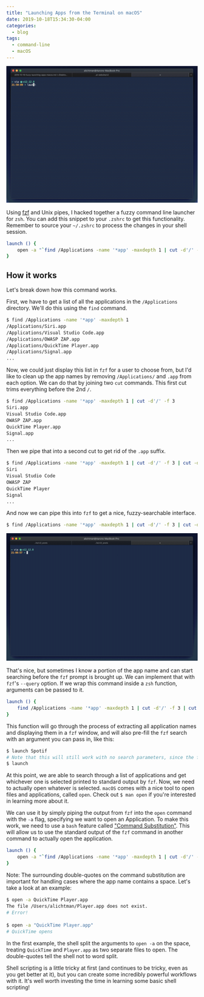 ```yaml
---
title: "Launching Apps from the Terminal on macOS"
date: 2019-10-18T15:34:30-04:00
categories:
  - blog
tags:
  - command-line
  - macOS
---
```


![launch demo](/assets/images/launch-demo.gif)

Using [fzf](https://www.github.com/junegunn/fzf) and Unix pipes, I hacked together a fuzzy command line launcher for `zsh`. You can add this snippet to your `.zshrc` to get this functionality. Remember to source your `~/.zshrc` to process the changes in your shell session.

```zsh
launch () {
	open -a "`find /Applications -name '*app' -maxdepth 1 | cut -d'/' -f 3 | cut -d'.' -f 1 | fzf --query=$1`"
}
```

## How it works

Let's break down how this command works.

First, we have to get a list of all the applications in the `/Applications` directory. We'll do this using the `find` command.

```bash
$ find /Applications -name '*app' -maxdepth 1
/Applications/Siri.app
/Applications/Visual Studio Code.app
/Applications/OWASP ZAP.app
/Applications/QuickTime Player.app
/Applications/Signal.app
...
```

Now, we could just display this list in `fzf` for a user to choose from, but I'd like to clean up the app names by removing `/Applications/` and `.app` from each option. We can do that by joining two `cut` commands. This first cut trims everything before the 2nd `/`.

```bash
$ find /Applications -name '*app' -maxdepth 1 | cut -d'/' -f 3
Siri.app
Visual Studio Code.app
OWASP ZAP.app
QuickTime Player.app
Signal.app
...
```

Then we pipe that into a second cut to get rid of the `.app` suffix.

```bash
$ find /Applications -name '*app' -maxdepth 1 | cut -d'/' -f 3 | cut -d'.' -f 1
Siri
Visual Studio Code
OWASP ZAP
QuickTime Player
Signal
...
```

And now we can pipe this into `fzf` to get a nice, fuzzy-searchable interface.

```bash
$ find /Applications -name '*app' -maxdepth 1 | cut -d'/' -f 3 | cut -d'.' -f 1 | fzf
```

![fzf find demo](/assets/images/fzf-demo-find.gif)

That's nice, but sometimes I know a portion of the app name and can start searching before the `fzf` prompt is brought up. We can implement that with `fzf`'s `--query` option. If we wrap this command inside a `zsh` function, arguments can be passed to it.

```bash
launch () {
	find /Applications -name '*app' -maxdepth 1 | cut -d'/' -f 3 | cut -d'.' -f 1 | fzf --query=$1
}
```

This function will go through the process of extracting all application names and displaying them in a `fzf` window, and will also pre-fill the `fzf` search with an argument you can pass in, like this:

```bash
$ launch Spotif
# Note that this will still work with no search parameters, since the first argument ($1) will evaluate to ""
$ launch
```

At this point, we are able to search through a list of applications and get whichever one is selected printed to standard output by `fzf`. Now, we need to actually open whatever is selected. `macOS` comes with a nice tool to open files and applications, called `open`. Check out `$ man open` if you're interested in learning more about it.

We can use it by simply piping the output from `fzf` into the `open` command with the `-a` flag, specifying we want to open an Application. To make this work, we need to use a `bash` feature called ["Command Substitution"](https://www.gnu.org/savannah-checkouts/gnu/bash/manual/bash.html#Command-Substitution). This will allow us to use the standard output of the `fzf` command in another command to actually open the application.

```zsh
launch () {
	open -a "`find /Applications -name '*app' -maxdepth 1 | cut -d'/' -f 3 | cut -d'.' -f 1 | fzf --query=$1`"
}
```

Note: The surrounding double-quotes on the command substitution are important for handling cases where the app name contains a space. Let's take a look at an example:

```zsh
$ open -a QuickTime Player.app
The file /Users/alichtman/Player.app does not exist.
# Error!

$ open -a "QuickTime Player.app"
# QuickTime opens
```

In the first example, the shell split the arguments to `open -a` on the space, treating `QuickTime` and `Player.app` as two separate files to open. The double-quotes tell the shell not to word split.

Shell scripting is a little tricky at first (and continues to be tricky, even as you get better at it), but you can create some incredibly powerful workflows with it. It's well worth investing the time in learning some basic shell scripting!
